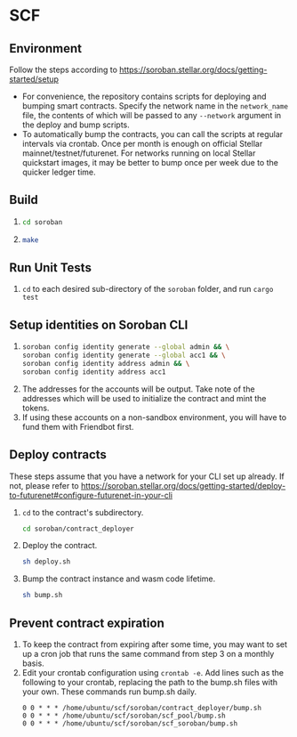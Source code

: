 # SCF

## Environment
Follow the steps according to https://soroban.stellar.org/docs/getting-started/setup 
* For convenience, the repository contains scripts for deploying and bumping smart contracts. Specify the network name in the `network_name` file, the contents of which will be passed to any `--network` argument in the deploy and bump scripts.
* To automatically bump the contracts, you can call the scripts at regular intervals via crontab. Once per month is enough on official Stellar mainnet/testnet/futurenet. For networks running on local Stellar quickstart images, it may be better to bump once per week due to the quicker ledger time.

## Build
1. ```bash
   cd soroban
   ```
2. ```bash
   make
   ```

## Run Unit Tests
1. `cd` to each desired sub-directory of the `soroban` folder, and run `cargo test`

## Setup identities on Soroban CLI
1. ```bash
   soroban config identity generate --global admin && \
   soroban config identity generate --global acc1 && \
   soroban config identity address admin && \
   soroban config identity address acc1
   ```
2. The addresses for the accounts will be output. Take note of the addresses which will be used to initialize the contract and mint the tokens.
3. If using these accounts on a non-sandbox environment, you will have to fund them with Friendbot first.

## Deploy contracts
These steps assume that you have a network for your CLI set up already. If not, please refer to https://soroban.stellar.org/docs/getting-started/deploy-to-futurenet#configure-futurenet-in-your-cli
1. `cd` to the contract's subdirectory.
   ```bash
   cd soroban/contract_deployer
   ```
2. Deploy the contract.
   ```bash
   sh deploy.sh
   ```
3. Bump the contract instance and wasm code lifetime.
   ```bash
   sh bump.sh
   ```

## Prevent contract expiration 
1. To keep the contract from expiring after some time, you may want to set up a cron job that runs the same command from step 3 on a monthly basis.
2. Edit your crontab configuration using `crontab -e`. Add lines such as the following to your crontab, replacing the path to the bump.sh files with your own. These commands run bump.sh daily.
   ```
   0 0 * * * /home/ubuntu/scf/soroban/contract_deployer/bump.sh
   0 0 * * * /home/ubuntu/scf/soroban/scf_pool/bump.sh
   0 0 * * * /home/ubuntu/scf/soroban/scf_soroban/bump.sh
   ```
